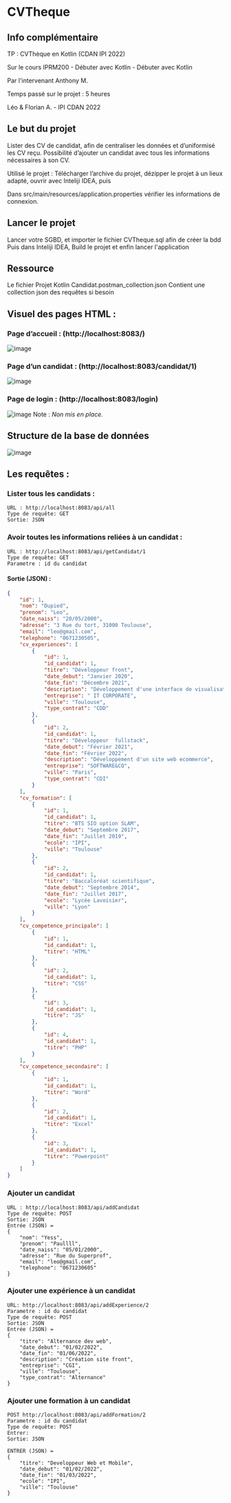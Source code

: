 # CVTheque


## Info complémentaire

TP : CVThèque en Kotlin (CDAN IPI 2022)

Sur le cours IPRM200 - Débuter avec Kotlin - Débuter avec Kotlin

Par l'intervenant Anthony M.

Temps passé sur le projet : 5 heures

Léo & Florian A. - IPI CDAN 2022


## Le but du projet 

Lister des CV de candidat, afin de centraliser les données et d’uniformisé les CV reçu.
Possibilité d’ajouter un candidat avec tous les informations nécessaires à son CV.
 
Utilisé le projet : 
Télécharger l’archive du projet, dézipper le projet à un lieux adapté, ouvrir avec Inteliji IDEA, puis 

Dans src/main/resources/application.properties vérifier les informations de connexion.

## Lancer le projet 

Lancer votre SGBD, et importer le fichier CVTheque.sql afin de créer la bdd
Puis dans Inteliji IDEA, Build le projet et enfin lancer l'application

## Ressource 
Le fichier Projet Kotlin Candidat.postman_collection.json
Contient une collection json des requêtes si besoin

## Visuel des pages HTML : 

### Page d’accueil : (http://localhost:8083/)

![image](https://user-images.githubusercontent.com/30906528/179932834-5d7012fa-1d27-47f5-8c24-105a5384baad.png)



### Page d’un candidat : (http://localhost:8083/candidat/1)
![image](https://user-images.githubusercontent.com/30906528/179933032-f225b8d4-d819-447c-8f9c-794e726265fe.png)


### Page de login : (http://localhost:8083/login) 
![image](https://user-images.githubusercontent.com/30906528/179933075-adae1775-a4d4-44c2-a692-41f0feb7a7dc.png)
Note : <em>Non mis en place.</em>


## Structure de la base de données

![image](https://user-images.githubusercontent.com/30906528/179934055-62621537-85e9-4bfe-ba15-5dff046061a4.png)




## Les requêtes : 


### Lister tous les candidats : 

```
URL : http://localhost:8083/api/all
Type de requête: GET
Sortie: JSON
```



### Avoir toutes les informations reliées à un candidat :

```
URL : http://localhost:8083/api/getCandidat/1
Type de requête: GET
Parametre : id du candidat
```

#### Sortie (JSON) :

``` json 
{
    "id": 1,
    "nom": "Dupied",
    "prenom": "Leo",
    "date_naiss": "20/05/2000",
    "adresse": "3 Rue du tort, 31000 Toulouse",
    "email": "leo@gmail.com",
    "telephone": "0671230505",
    "cv_experiences": [
        {
            "id": 1,
            "id_candidat": 1,
            "titre": "Développeur front",
            "date_debut": "Janvier 2020",
            "date_fin": "Décembre 2021",
            "description": "Développement d'une interface de visualisation pour un satellite",
            "entreprise": " IT CORPORATE",
            "ville": "Toulouse",
            "type_contrat": "CDD"
        },
        {
            "id": 2,
            "id_candidat": 1,
            "titre": "Développeur  fullstack",
            "date_debut": "Février 2021",
            "date_fin": "Février 2022",
            "description": "Développement d'un site web ecommerce",
            "entreprise": "SOFTWARE&CO",
            "ville": "Paris",
            "type_contrat": "CDI"
        }
    ],
    "cv_formation": [
        {
            "id": 1,
            "id_candidat": 1,
            "titre": "BTS SIO option SLAM",
            "date_debut": "Septembre 2017",
            "date_fin": "Juillet 2019",
            "ecole": "IPI",
            "ville": "Toulouse"
        },
        {
            "id": 2,
            "id_candidat": 1,
            "titre": "Baccaloréat scientifique",
            "date_debut": "Septembre 2014",
            "date_fin": "Juillet 2017",
            "ecole": "Lycée Lavoisier",
            "ville": "Lyon"
        }
    ],
    "cv_competence_principale": [
        {
            "id": 1,
            "id_candidat": 1,
            "titre": "HTML"
        },
        {
            "id": 2,
            "id_candidat": 1,
            "titre": "CSS"
        },
        {
            "id": 3,
            "id_candidat": 1,
            "titre": "JS"
        },
        {
            "id": 4,
            "id_candidat": 1,
            "titre": "PHP"
        }
    ],
    "cv_competence_secondaire": [
        {
            "id": 1,
            "id_candidat": 1,
            "titre": "Word"
        },
        {
            "id": 2,
            "id_candidat": 1,
            "titre": "Excel"
        },
        {
            "id": 3,
            "id_candidat": 1,
            "titre": "Powerpoint"
        }
    ]
}
```


### Ajouter un candidat

```
URL : http://localhost:8083/api/addCandidat
Type de requête: POST
Sortie: JSON
Entrée (JSON) = 
{
    "nom": "Yess",
    "prenom": "Paullll",
    "date_naiss": "05/01/2000",
    "adresse": "Rue du Superprof",
    "email": "leo@gmail.com",
    "telephone": "0671230605"
}
```





### Ajouter une expérience à un candidat
```
URL: http://localhost:8083/api/addExperience/2
Parametre : id du candidat
Type de requête: POST 
Sortie: JSON 
Entrée (JSON) = 
{
    "titre": "Alternance dev web",
    "date_debut": "01/02/2022",
    "date_fin": "01/06/2022",
    "description": "Création site front",
    "entreprise": "CGI",
    "ville": "Toulouse",
    "type_contrat": "Alternance"
}
```


### Ajouter une formation à un candidat
```
POST http://localhost:8083/api/addFormation/2
Parametre : id du candidat
Type de requête: POST
Entrer: 
Sortie: JSON 

ENTRER (JSON) =
{
    "titre": "Developpeur Web et Mobile",
    "date_debut": "01/02/2022",
    "date_fin": "01/03/2022",
    "ecole": "IPI",
    "ville": "Toulouse"
}
```









